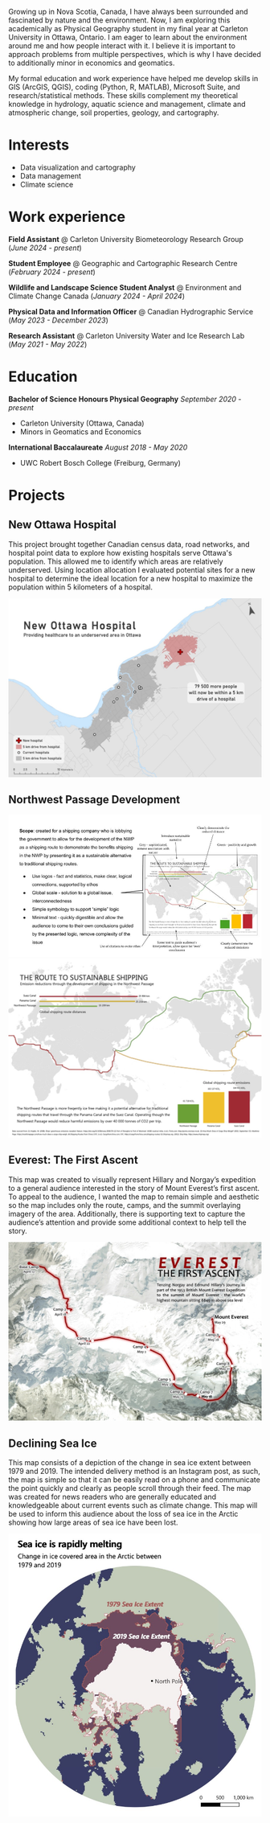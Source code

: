 Growing up in Nova Scotia, Canada, I have always been surrounded and fascinated by nature and the environment. Now, I am exploring this academically as Physical Geography student in my final year at Carleton University in Ottawa, Ontario. I am eager to learn about the environment around me and how people interact with it. I believe it is important to approach problems from multiple perspectives, which is why I have decided to additionally minor in economics and geomatics. 

My formal education and work experience have helped me develop skills in GIS (ArcGIS, QGIS), coding (Python, R, MATLAB), Microsoft Suite, and research/statistical methods. These skills complement my theoretical knowledge in hydrology, aquatic science and management, climate and atmospheric change, soil properties, geology, and cartography.


# Interests
- Data visualization and cartography
- Data management
- Climate science


# Work experience
**Field Assistant** @ Carleton University Biometeorology Research Group (_June 2024 - present_)

**Student Employee** @ Geographic and Cartographic Research Centre (_February 2024 - present_)

**Wildlife and Landscape Science Student Analyst** @ Environment and Climate Change Canada (_January 2024 - April 2024_)

**Physical Data and Information Officer** @ Canadian Hydrographic Service (_May 2023 - December 2023_)

**Research Assistant** @ Carleton University Water and Ice Research Lab (_May 2021 - May 2022_)

# Education 
**Bachelor of Science Honours Physical Geography** _September 2020 - present_
- Carleton University (Ottawa, Canada)
- Minors in Geomatics and Economics


**International Baccalaureate** _August 2018 - May 2020_
- UWC Robert Bosch College (Freiburg, Germany)


# Projects

## New Ottawa Hospital
This project brought together Canadian census data, road networks, and hospital point data to explore how existing hospitals serve Ottawa's population. This allowed me to identify which areas are relatively underserved. Using location allocation I evaluated potential sites for a new hospital to determine the ideal location for a new hospital to maximize the population within 5 kilometers of a hospital. 

![New Ottawa Hospital Map](/work-examples/map-hospital.jpg)


## Northwest Passage Development
![Northwest Passage Development Map Rationale](/work-examples/rationale-shipping.jpg)
![Northwest Passage Development Map](/work-examples/map-shipping.jpg)


## Everest: The First Ascent 
This map was created to visually represent Hillary and Norgay’s expedition to a general audience interested in the story of Mount Everest’s first ascent. To appeal to the audience, I wanted the map to remain simple and aesthetic so the map includes only the route, camps, and the summit overlaying imagery of the area. Additionally, there is supporting text to capture the audience’s attention and provide some additional context to help tell the story. 

![Everest Map](/work-examples/map-everest.jpg)


## Declining Sea Ice
This map consists of a depiction of the change in sea ice extent between 1979 and 2019. The intended delivery method is an Instagram post, as such, the map is simple so that it can be easily read on a phone and communicate the point quickly and clearly as people scroll through their feed. The map was created for news readers who are generally educated and knowledgeable about current events such as climate change. This map will be used to inform this audience about the loss of sea ice in the Arctic showing how large areas of sea ice have been lost. 

![Sea Ice Map](/work-examples/map-seaice.jpg)

